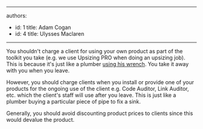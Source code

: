 

---
authors:
  - id: 1
    title: Adam Cogan
  - id: 4
    title: Ulysses Maclaren
---




<span class='intro'> <p>You shouldn't charge a client for using your own product as part of the toolkit you take (e.g. we use Upsizing PRO when doing an upsizing job). This is because it's just like a plumber <a href="/Management/RulesToSuccessfulProjects/Pages/ToolBox.aspx">using his wrench</a>. You take it away with you when you leave.</p> </span>

<p>However, you should charge clients when you install or provide one of your products for the ongoing use of the client e.g. Code Auditor, Link Auditor, etc.&#160;which the client's staff will use after you leave. This is just like a plumber buying a particular piece of pipe to fix a sink. </p>
<p>Generally, you should avoid discounting product prices to clients since this would devalue the product. </p>


